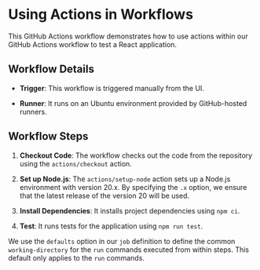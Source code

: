 # Using Actions in Workflows

This GitHub Actions workflow demonstrates how to use actions within our GitHub Actions workflow to test a React application.

## Workflow Details

-   **Trigger**: This workflow is triggered manually from the UI.

-   **Runner**: It runs on an Ubuntu environment provided by GitHub-hosted runners.

## Workflow Steps

1. **Checkout Code**: The workflow checks out the code from the repository using the `actions/checkout` action.

2. **Set up Node.js**: The `actions/setup-node` action sets up a Node.js environment with version 20.x. By specifying the `.x` option, we ensure that the latest release of the version 20 will be used.

3. **Install Dependencies**: It installs project dependencies using `npm ci`.

4. **Test**: It runs tests for the application using `npm run test`.

We use the `defaults` option in our `job` definition to define the common `working-directory` for the `run` commands executed from within steps. This default only applies to the `run` commands.
